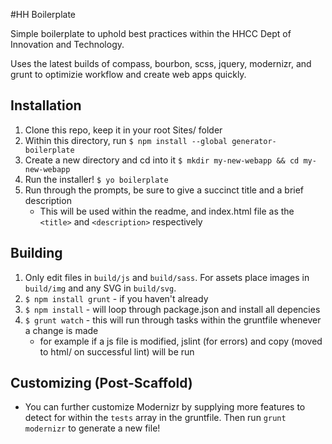 #HH Boilerplate

Simple boilerplate to uphold best practices within the HHCC Dept of Innovation and Technology.

Uses the latest builds of compass, bourbon, scss, jquery, modernizr, and grunt to optimizie workflow and create web apps quickly.

## Installation
1. Clone this repo, keep it in your root Sites/ folder
2. Within this directory, run `$ npm install --global generator-boilerplate`
3. Create a new directory and cd into it `$ mkdir my-new-webapp && cd my-new-webapp`
4. Run the installer! `$ yo boilerplate`
5. Run through the prompts, be sure to give a succinct title and a brief description
	- This will be used within the readme, and index.html file as the `<title>` and `<description>` respectively


## Building
1. Only edit files in `build/js` and `build/sass`. For assets place images in `build/img` and any SVG in `build/svg`.
2. `$ npm install grunt` - if you haven't already
3. `$ npm install` - will loop through package.json and install all depencies
4. `$ grunt watch` - this will run through tasks within the gruntfile whenever a change is made
	- for example if a js file is modified, jslint (for errors) and copy (moved to html/ on successful lint) will be run

## Customizing (Post-Scaffold)
- You can further customize Modernizr by supplying more features to detect for within the `tests` array in the gruntfile. Then run `grunt modernizr` to generate a new file!

